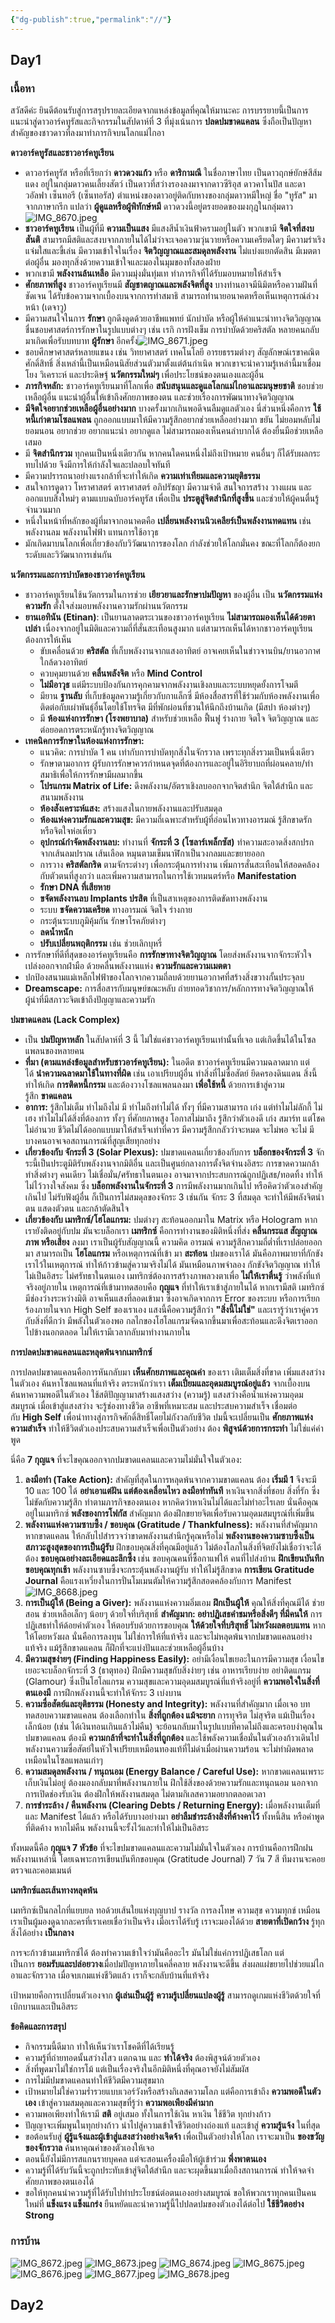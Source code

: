 ```yaml
---
{"dg-publish":true,"permalink":"//"}
---
```



## Day1
### เนื้อหา
สวัสดีค่ะ ยินดีต้อนรับสู่การสรุปรายละเอียดจากแหล่งข้อมูลที่คุณให้มานะคะ การบรรยายนี้เป็นการแนะนำสู่ดาวอาร์คทูรัสและกิจกรรมในสัปดาห์ที่ 3 ที่มุ่งเน้นการ **ปลดปมขาดแคลน** ซึ่งถือเป็นปัญหาสำคัญของชาวดาวที่ลงมาทำภารกิจบนโลกแม่ไกอา

**ดาวอาร์คทูรัสและชาวอาร์คทูเรียน**

- ดาวอาร์คทูรัส หรือที่เรียกว่า **ดาวดวงแก้ว** หรือ **ดาริกามณี** ในชื่อภาษาไทย เป็นดาวฤกษ์ยักษ์สีส้มแดง อยู่ในกลุ่มดาวคนเลี้ยงสัตว์ เป็นดาวที่สว่างรองลงมาจากดาวซีริอุส ดาวคาโนปัส และดาวอัลฟา เซ็นทอรี (เซ็นทอรัส) ตำแหน่งของดาวอยู่ติดกับหางของกลุ่มดาวหมีใหญ่ ชื่อ "ทูรัส" มาจากภาษากรีก แปลว่า **ผู้ดูแลหรือผู้พิทักษ์หมี** ดาวดวงนี้อยู่ตรงยอดของมงกุฎในกลุ่มดาว![IMG_8670.jpeg](/img/user/IMG_8670.jpeg)
- **ชาวอาร์คทูเรียน** เป็นผู้ที่มี **ความเป็นแสง** มีแสงสีน้ำเงินฟ้าครามอยู่ในตัว พวกเขามี **จิตใจที่สงบสันติ** สามารถมีสติและสงบจากภายในได้ไม่ว่าจะเจอความวุ่นวายหรือความเครียดใดๆ มีความร่าเริงแจ่มใสและขี้เล่น มีความเข้าใจในเรื่อง **จิตวิญญาณและสมดุลพลังงาน** ไม่แบ่งแยกตัดสิน มีเมตตาต่อผู้อื่น มองทุกสิ่งด้วยความเข้าใจและมองในมุมของทั้งสองฝ่าย
- พวกเขามี **พลังงานล้นเหลือ** มีความมุ่งมั่นทุ่มเท ทำภารกิจที่ได้รับมอบหมายให้สำเร็จ
- **ศักยภาพที่สูง** ชาวอาร์คทูเรียนมี **สัญชาตญาณและพลังจิตที่สูง** บางท่านอาจมีนิมิตหรือความฝันที่ชัดเจน ได้รับข้อความจากเบื้องบนจากการทำสมาธิ สามารถทำนายอนาคตหรือเห็นเหตุการณ์ล่วงหน้า (เดจาวู)
- มีความสนใจในการ **รักษา** ถูกดึงดูดด้วยอาชีพแพทย์ นักบำบัด หรือผู้ให้คำแนะนำทางจิตวิญญาณ ชื่นชอบศาสตร์การรักษาในรูปแบบต่างๆ เช่น เรกิ การฝังเข็ม การบำบัดด้วยคริสตัล หลายคนกลับมาเกิดเพื่อรับบทบาท **ผู้รักษา** อีกครั้ง![IMG_8671.jpeg](/img/user/IMG_8671.jpeg)
- ชอบศึกษาศาสตร์หลายแขนง เช่น วิทยาศาสตร์ เทคโนโลยี อารยธรรมต่างๆ สัญลักษณ์เรขาคณิตศักดิ์สิทธิ์ สิ่งเหล่านี้เป็นเหมือนนิสัยส่วนตัวมาตั้งแต่ต้นกำเนิด พวกเขาจะนำความรู้เหล่านี้มาเชื่อมโยง วิเคราะห์ และประดิษฐ์ **นวัตกรรมใหม่ๆ** เพื่อประโยชน์ของตนเองและผู้อื่น
- **ภารกิจหลัก:** ชาวอาร์คทูเรียนมาที่โลกเพื่อ **สนับสนุนและดูแลโลกแม่ไกอาและมนุษยชาติ** ชอบช่วยเหลือผู้อื่น แนะนำผู้อื่นให้เข้าถึงศักยภาพของตน และช่วยเรื่องการพัฒนาทางจิตวิญญาณ
- **มีจิตใจอยากช่วยเหลือผู้อื่นอย่างมาก** บางครั้งมากเกินพอดีจนลืมดูแลตัวเอง นี่ส่วนหนึ่งคือการ **ใช้หนี้เก่าตามโซลแพลน** ถูกออกแบบมาให้มีความรู้สึกอยากช่วยเหลืออย่างมาก ขยัน ไม่ยอมหลับไม่ยอมนอน อยากช่วย อยากแนะนำ อยากดูแล ไม่สามารถมองเห็นคนลำบากได้ ต้องยื่นมือช่วยเหลือเสมอ
- มี **จิตสำนึกรวม** ทุกคนเป็นหนึ่งเดียวกัน หากคนใดคนหนึ่งไม่ถึงเป้าหมาย คนอื่นๆ ก็ได้รับผลกระทบไปด้วย จึงมีการให้กำลังใจและปลอบใจทันที
- มีความปรารถนาอย่างแรงกล้าที่จะทำให้เกิด **ความเท่าเทียมและความยุติธรรม**
- สนใจการดูดาว โหราศาสตร์ ดาราศาสตร์ อภิปรัชญา มีความจำดี สนใจการสร้าง วางแผน และออกแบบสิ่งใหม่ๆ ตามแบบฉบับอาร์คทูรัส เพื่อเป็น **ประตูสู่จิตสำนึกที่สูงขึ้น** และช่วยให้ผู้คนตื่นรู้จำนวนมาก
- หนึ่งในหน้าที่หลักของผู้ที่มาจากอนาคตคือ **เปลี่ยนพลังงานนิวเคลียร์เป็นพลังงานทดแทน** เช่น พลังงานลม พลังงานไฟฟ้า แทนการใช้อาวุธ
- มักเกิดมาบนโลกเพื่อเกี่ยวข้องกับวิวัฒนาการของโลก กำลังช่วยให้โลกมั่นคง ขณะที่โลกก็ต้องยก ระดับและวิวัฒนาการเช่นกัน

**นวัตกรรมและการบำบัดของชาวอาร์คทูเรียน**

- ชาวอาร์คทูเรียนใช้นวัตกรรมในการช่วย **เยียวยาและรักษาปมปัญหา** ของผู้อื่น เป็น **นวัตกรรมแห่งความรัก** ตั้งใจส่งมอบพลังงานความรักผ่านนวัตกรรม
- **ยานเอทินัน (Etinan)**: เป็นยานลาดตระเวนของชาวอาร์คทูเรียน **ไม่สามารถมองเห็นได้ด้วยตาเปล่า** เนื่องจากอยู่ในมิติและความถี่ที่สั่นสะเทือนสูงมาก แต่สามารถเห็นได้หากชาวอาร์คทูเรียนต้องการให้เห็น
    - ขับเคลื่อนด้วย **คริสตัล** ที่เก็บพลังงานจากแสงอาทิตย์ อาจเคยเห็นในข่าวจานบิน/ยานอวกาศใกล้ดวงอาทิตย์
    - ควบคุมยานด้วย **คลื่นพลังจิต** หรือ **Mind Control**
    - **ไม่มีอาวุธ** แต่มีระบบป้องกันการคุกคามจากพลังงานเชิงลบและระบบหยุดยั้งการโจมตี
    - มียาน **ฐานลับ** ที่เก็บข้อมูลความรู้เกี่ยวกับกาแล็กซี่ มีห้องสื่อสารที่ใช้ร่วมกับห้องพลังงานเพื่อติดต่อกับเผ่าพันธุ์อื่นโดยใช้โทรจิต มีที่พักผ่อนที่ชวนให้นึกถึงบ้านเกิด (มีสปา ห้องต่างๆ)
    - มี **ห้องแห่งการรักษา (โรงพยาบาล)** สำหรับช่วยเหลือ ฟื้นฟู ร่างกาย จิตใจ จิตวิญญาณ และต่อยอดการตระหนักรู้ทางจิตวิญญาณ
- **เทคนิคการรักษาในห้องแห่งการรักษา:**
    - แนวคิด: การบำบัด 1 คน เท่ากับการบำบัดทุกสิ่งในจักรวาล เพราะทุกสิ่งรวมเป็นหนึ่งเดียว
    - รักษาตามอาการ ผู้รับการรักษาควรกำหนดจุดที่ต้องการและอยู่ในอิริยาบถที่ผ่อนคลาย/ทำสมาธิเพื่อให้การรักษามีผลมากขึ้น
    - **โปรแกรม Matrix of Life:** ดึงพลังงาน/อัตราเชิงลบออกจากจิตสำนึก จิตใต้สำนึก และสนามพลังงาน
    - **ห้องสังเคราะห์แสง:** สร้างแสงในกายพลังงานและปรับสมดุล
    - **ห้องแห่งความรักและความสุข:** มีความถี่เฉพาะสำหรับผู้ที่อ่อนไหวทางอารมณ์ รู้สึกขาดรัก หรือจิตใจห่อเหี่ยว
    - **อุปกรณ์กำจัดพลังงานลบ:** ทำงานที่ **จักระที่ 3 (โซลาร์เพล็กซัส)** ทำความสะอาดสิ่งสกปรกจากเส้นลมปราณ เส้นเลือด หมุนตามเข็มนาฬิกาเป็นวงกลมและขยายออก
    - การวาง **คริสตัลกริด** ตามจักระต่างๆ เพื่อกระตุ้นการทำงาน เพิ่มการสั่นสะเทือนให้สอดคล้องกับตัวตนที่สูงกว่า และเพิ่มความสามารถในการใช้เวทมนตร์หรือ **Manifestation**
    - **รักษา DNA ที่เสียหาย**
    - **ขจัดพลังงานลบ Implants ปรสิต** ที่เป็นสาเหตุของการติดขัดทางพลังงาน
    - ระบบ **ขจัดความเครียด** ทางอารมณ์ จิตใจ ร่างกาย
    - กระตุ้นระบบภูมิคุ้มกัน รักษาโรคภัยต่างๆ
    - **ลดน้ำหนัก**
    - **ปรับเปลี่ยนพฤติกรรม** เช่น ช่วยเลิกบุหรี่
- การรักษาที่ดีที่สุดของอาร์คทูเรียนคือ **การรักษาทางจิตวิญญาณ** โดยส่งพลังงานจากจักระหัวใจ เปล่งออกจากฝ่ามือ ด้วยคลื่นพลังงานแห่ง **ความรักและความเมตตา**
- ปกป้องสนามแม่เหล็กไฟฟ้าของโลกจากความถี่ลบด้วยยานอวกาศที่สร้างสิ่งขวางกั้นประจุลบ
- **Dreamscape:** การสื่อสารกับมนุษย์ขณะหลับ ถ่ายทอดวิชาการ/หลักการทางจิตวิญญาณให้ผู้นำที่มีสภาวะจิตเข้าถึงปัญญาและความรัก

**ปมขาดแคลน (Lack Complex)**

- เป็น **ปมปัญหาหลัก** ในสัปดาห์ที่ 3 นี้ ไม่ใช่แค่ชาวอาร์คทูเรียนเท่านั้นที่เจอ แต่เกิดขึ้นได้ในโซลแพลนของหลายคน
- **ที่มา (ตามแหล่งข้อมูลสำหรับชาวอาร์คทูเรียน):** ในอดีต ชาวอาร์คทูเรียนมีความฉลาดมาก แต่ได้ **นำความฉลาดมาใช้ในทางที่ผิด** เช่น เอาเปรียบผู้อื่น ทำสิ่งที่ไม่ซื่อสัตย์ ยึดครองดินแดน สิ่งนี้ทำให้เกิด **การติดหนี้กรรม** และต้องวางโซลแพลนลงมา **เพื่อใช้หนี้** ด้วยการเข้าสู่ความรู้สึก **ขาดแคลน**
- **อาการ:** รู้สึกไม่เต็ม ทำไมถึงไม่ มี ทำไมถึงทำไม่ได้ ทั้งๆ ที่มีความสามารถ เก่ง แต่ทำไมไม่ลักกี้ ไม่เฮง ทำไมไม่ได้สิ่งที่ต้องการ ทั้งๆ ที่ศักยภาพสูง โอกาสไม่มาถึง รู้สึกว่าตัวเองดี เก่ง สมาร์ท แต่โชคไม่อำนวย ชีวิตไม่ได้ออกแบบมาให้สำเร็จเท่าที่ควร มีความรู้สึกกลัวว่าจะหมด จะไม่พอ จะไม่ มี บางคนอาจเจอสถานการณ์ที่สูญเสียทุกอย่าง
- **เกี่ยวข้องกับ จักระที่ 3 (Solar Plexus):** ปมขาดแคลนเกี่ยวข้องกับการ **บล็อกของจักระที่ 3** จักระนี้เป็นประตูมิติรับพลังงานจากมิติอื่น และเป็นศูนย์กลางการตั้งจิตจำนงอิสระ การขาดความกล้าทำสิ่งต่างๆ คนเดียว ไม่เชื่อมั่น/ศรัทธาในตนเอง อาจมาจากประสบการณ์ถูกปฏิเสธ/ทอดทิ้ง ทำให้ไม่ไว้วางใจสังคม ซึ่ง **บล็อกพลังงานในจักระที่ 3** การมีพลังงานมากเกินไป หรือคิดว่าตัวเองสำคัญเกินไป ไม่รับฟังผู้อื่น ก็เป็นการไม่สมดุลของจักระ 3 เช่นกัน จักระ 3 ที่สมดุล จะทำให้มีพลังจิตนำตน แสดงตัวตน และกล้าตัดสินใจ
- **เกี่ยวข้องกับ เมทริกซ์/โฮโลแกรม:** ปมต่างๆ สะท้อนออกมาใน Matrix หรือ Hologram หากเรายังติดอยู่กับปม มันจะบล็อกเรา **เมทริกซ์** คือการทำงานของมิติหนึ่งที่ส่ง **คลื่นกระแส สัญญาณ ภาพ หรือเสียง** ลงมา เราเป็นผู้รับสัญญาณนี้ ความคิด อารมณ์ ความรู้สึกความถี่ต่ำที่เราปล่อยออกมา สามารถเป็น **โฮโลแกรม** หรือเหตุการณ์ที่เข้า มา **สะท้อน** ปมของเราได้ มันคือภาพมายาที่กักขังเราไว้ในเหตุการณ์ ทำให้ก้าวข้ามสู่ความจริงไม่ได้ มันเหมือนภาพจำลอง กักขังจิตวิญญาณ ทำให้ไม่เป็นอิสระ ไม่ศรัทธาในตนเอง เมทริกซ์ต้องการสร้างภาพลวงตาเพื่อ **ไม่ให้เราตื่นรู้** ว่าพลังที่แท้จริงอยู่ภายใน เหตุการณ์ที่เข้ามาทดสอบคือ **กุญแจ** ที่ทำให้เราเข้าสู่ภายในได้ หากเรามีสติ เมทริกซ์มีช่องว่างระหว่างมิติ อาจเห็นแสงที่ลอดเข้ามา ซึ่งอาจเกิดจากการ Error ของระบบ หรือการเรียก ร้องภายในจาก High Self ของเราเอง แสงนี้คือความรู้สึกว่า **"สิ่งนี้ไม่ใช่"** และเรารู้ว่าเราคู่ควรกับสิ่งที่ดีกว่า มีพลังในตัวเองพอ กลไกของโฮโลแกรมจัดฉากขึ้นมาเพื่อสะท้อนและดึงจิตเราออกไปข้างนอกตลอด ไม่ให้เรามีเวลากลับมาทำงานภายใน

**การปลดปมขาดแคลนและหลุดพ้นจากเมทริกซ์**

การปลดปมขาดแคลนคือการหันกลับมา **เห็นศักยภาพและคุณค่า** ของเรา เติมเต็มสิ่งที่ขาด เพิ่มแสงสว่างในตัวเอง ค้นหาโซลแพลนที่แท้จริง ตระหนักว่าเรา **เต็มเปี่ยมและอุดมสมบูรณ์อยู่แล้ว** จากเบื้องบน ค้นหาความพอดีในตัวเอง ใช้สติปัญญามาสร้างแสงสว่าง (ความรู้) แสงสว่างคือน้ำแห่งความอุดมสมบูรณ์ เมื่อเข้าสู่แสงสว่าง จะรู้ช่องทางชีวิต อาชีพที่เหมาะสม และประสบความสำเร็จ เชื่อมต่อกับ **High Self** เพื่อนำทางสู่ภารกิจศักดิ์สิทธิ์โดยไม่กังวลกับชีวิต ปมนี้จะเปลี่ยนเป็น **ศักยภาพแห่งความสำเร็จ** ทำให้ชีวิตตัวเองประสบความสำเร็จเพื่อเป็นตัวอย่าง ต้อง **พิสูจน์ด้วยการกระทำ** ไม่ใช่แค่คำพูด

นี่คือ **7 กุญแจ** ที่จะไขคุณออกจากปมขาดแคลนและความไม่มั่นใจในตัวเอง:

1. **ลงมือทำ (Take Action):** สำคัญที่สุดในการหลุดพ้นจากความขาดแคลน ต้อง **เริ่มมี 1** จึงจะมี 10 และ 100 ได้ **อย่าเอาแต่ฝัน แต่ต้องเคลื่อนไหว ลงมือทำทันที** หาเงินจากสิ่งที่ชอบ สิ่งที่รัก ซึ่งไม่ขัดกับความรู้สึก ทำตามภารกิจของตนเอง หากคิดว่าหาเงินไม่ได้และไม่ทำอะไรเลย นั่นคือคุณอยู่ในเมทริกซ์ **พลังของการโฟกัส** สำคัญมาก ต้องฝึกขยายจิตเพื่อรับความอุดมสมบูรณ์ที่เพิ่มขึ้น
2. **พลังงานแห่งความซาบซึ้ง / ขอบคุณ (Gratitude / Thankfulness):** พลังงานที่สำคัญมาก หากขาดแคลน ให้กลับไปสำรวจว่าขาดพลังงานสำนึกรู้คุณหรือไม่ **พลังงานของความซาบซึ้งเป็นสภาวะสูงสุดของการเป็นผู้รับ** ฝึกขอบคุณสิ่งที่คุณมีอยู่แล้ว ไม่ต้องโลภในสิ่งที่จิตยังไม่เชื่อว่าจะได้ ต้อง **ขอบคุณอย่างละเอียดและลึกซึ้ง** เช่น ขอบคุณคนที่ซื้อกาแฟให้ คนที่ไปส่งบ้าน **ฝึกเขียนบันทึกขอบคุณทุกเช้า** พลังงานซาบซึ้งจะกระตุ้นพลังงานผู้รับ ทำให้ไม่รู้สึกขาด **การเขียน Gratitude Journal** คือแรงเหวี่ยงในการปั่นโมเมนตัมให้ความรู้สึกสอดคล้องกับการ Manifest ![IMG_8668.jpeg](/img/user/IMG_8668.jpeg)
3. **การเป็นผู้ให้ (Being a Giver):** พลังงานแห่งความอิ่มเอม **ฝึกเป็นผู้ให้** คุณให้สิ่งที่คุณมีได้ ช่วยสอน ช่วยเหลือเล็กๆ น้อยๆ ด้วยใจที่บริสุทธิ์ **สำคัญมาก: อย่าปฏิเสธคำชมหรือสิ่งดีๆ ที่มีคนให้** การปฏิเสธทำให้ด้อยค่าตัวเอง ให้ตอบรับด้วยการขอบคุณ **ให้ด้วยใจที่บริสุทธิ์ ไม่หวังผลตอบแทน** หากให้โดยหวังผล นั่นคือการลงทุน ไม่ใช่การให้ที่แท้จริง และจะไม่หลุดพ้นจากปมขาดแคลนอย่างแท้จริง แม้รู้สึกขาดแคลน ก็ฝึกที่จะแบ่งปันและช่วยเหลือผู้อื่นบ้าง
4. **มีความสุขง่ายๆ (Finding Happiness Easily):** อย่ามีเงื่อนไขเยอะในการมีความสุข เงื่อนไขเยอะจะบล็อกจักระที่ 3 (ธาตุทอง) ฝึกมีความสุขกับสิ่งง่ายๆ เช่น อาหารเรียบง่าย อย่าติดแกรม (Glamour) ซึ่งเป็นโฮโลแกรม ความสุขและความอุดมสมบูรณ์ที่แท้จริงอยู่ที่ **ความพอใจในสิ่งที่ตนเองมี** การฝึกพลังงานนี้จะทำให้จักระ 3 เบ่งบาน
5. **ความซื่อสัตย์และยุติธรรม (Honesty and Integrity):** พลังงานที่สำคัญมาก เมื่อเจอ บททดสอบความขาดแคลน ต้องเลือกทำใน **สิ่งที่ถูกต้อง แม้จะยาก** การทุจริต ไม่สุจริต แม้เป็นเรื่องเล็กน้อย (เช่น ได้เงินทอนเกินแล้วไม่คืน) จะย้อนกลับมาในรูปแบบที่คาดไม่ถึงและครอบงำคุณในปมขาดแคลน ต้องมี **ความกล้าที่จะทำในสิ่งที่ถูกต้อง** และใช้พลังความเชื่อมั่นในตัวเองก้าวเดินไป พลังงานความซื่อสัตย์ในหัวใจเปรียบเหมือนทองแท้ที่ไม่ดำเมื่อผ่านความร้อน จะไม่ทำผิดพลาดเหมือนในโซลแพลนเก่าๆ
6. **ความสมดุลพลังงาน / ทนุถนอม (Energy Balance / Careful Use):** หากขาดแคลนเพราะเก็บเงินไม่อยู่ ต้องมองกลับมาที่พลังงานภายใน ฝึกใช้สิ่งของด้วยความรักและทนุถนอม นอกจากการเปิดช่องรับเงิน ต้องฝึกให้พลังงานสมดุล ไม่ตามกิเลสความอยากตลอดเวลา
7. **การชำระล้าง / คืนพลังงาน (Clearing Debts / Returning Energy):** เมื่อพลังงานเต็มที่และ Manifest ได้แล้ว หรือได้รับบางอย่างมา **อย่าลืมชำระล้างสิ่งที่ค้างคาไว้** ทั้งหนี้สิน หรือคำพูดที่ติดค้าง หากไม่คืน พลังงานนี้จะรั้งไว้และทำให้ไม่เป็นอิสระ

ทั้งหมดนี้คือ **กุญแจ 7 หัวข้อ** ที่จะไขปมขาดแคลนและความไม่มั่นใจในตัวเอง การบ้านคือการฝึกฝนพลังงานเหล่านี้ โดยเฉพาะการเขียนบันทึกขอบคุณ (Gratitude Journal) 7 วัน 7 สี ทีมงานจะคอยตรวจและคอมเมนต์

**เมทริกซ์และเส้นทางหลุดพ้น**

เมทริกซ์เป็นกลไกที่แยบยล ทอด้วยเส้นใยแห่งบุญบาป รางวัล การลงโทษ ความสุข ความทุกข์ เหมือนเราเป็นผู้มองดูฉากละครที่เราเคยเชื่อว่าเป็นจริง เมื่อเราได้รับรู้ เราจะมองได้ด้วย **สายตาที่เปิดกว้าง** รู้ทุกสิ่งได้อย่าง **เป็นกลาง**

การจะก้าวข้ามเมทริกซ์ได้ ต้องทำความเข้าใจว่ามันคืออะไร มันไม่ใช่แค่การปฏิเสธโลก แต่เป็นการ **ยอมรับและปล่อยวาง**เมื่อปมปัญหาภายในคลี่คลาย พลังงานจะดีขึ้น ส่งผลแผ่ขยายไปช่วยแม่ไกอาและจักรวาล เมื่อจบเกมแห่งชีวิตแล้ว เราก็จะกลับบ้านที่แท้จริง

เป้าหมายคือการเปลี่ยนตัวเองจาก **ผู้เล่นเป็นผู้รู้** **ความรู้เปลี่ยนแปลงผู้รู้** สามารถดูเกมแห่งชีวิตด้วยใจที่เบิกบานและเป็นอิสระ

**ข้อคิดและการสรุป**

- กิจกรรมนี้ดีมาก ทำให้เห็นว่าเราโชคดีที่ได้เรียนรู้
- ความรู้ที่ถ่ายทอดนั้นสว่างไสว แตกฉาน และ **ทำได้จริง** ต้องพิสูจน์ด้วยตัวเอง
- สิ่งที่พูดมาไม่ใช่การโม้ แต่เป็นเรื่องจริงในอีกมิติหนึ่งที่คุณอาจยังไม่สัมผัส
- การไม่มีปมขาดแคลนทำให้ชีวิตมีความสุขมาก
- เป้าหมายไม่ใช่ความร่ำรวยแบบเวอร์วังหรือสร้างกิเลสความโลภ แต่คือการเข้าถึง **ความพอดีในตัวเอง** เข้าสู่ความสมดุลและความสุขที่รู้ว่า **ความพอเพียงมีค่ามาก**
- ความพอเพียงทำให้เรามี **สติ** อยู่เสมอ ทั้งในการใช้เงิน หาเงิน ใช้ชีวิต ทุกย่างก้าว
- ปัญญาจะเพิ่มพูนในทุกย่างก้าว นำไปสู่ความเข้าใจชีวิตอย่างถ่องแท้ และเข้าสู่ **ความรู้แจ้ง** ในที่สุด
- ขอต้อนรับสู่ **ผู้รู้แจ้งและผู้เข้าสู่แสงสว่างอย่างเจิดจ้า** เพื่อเป็นตัวอย่างให้โลก เราจะมาเป็น **ของขวัญของจักรวาล** ค้นหาคุณค่าของตัวเองให้เจอ
- ตอนนี้ยังไม่มีการสแกนรายบุคคล แต่จะสอนเครื่องมือให้ผู้เข้าร่วม **พึ่งพาตนเอง**
- ความรู้ที่ได้รับวันนี้จะถูกประทับเข้าสู่จิตใต้สำนึก และจะผุดขึ้นมาเมื่อถึงสถานการณ์ ทำให้จดจำศักยภาพของตนเองได้
- ขอให้ทุกคนนำความรู้ที่ได้รับไปทำประโยชน์ต่อตนเองอย่างสมบูรณ์ ขอให้พวกเราทุกคนเป็นคนใหม่ที่ **แข็งแรง แข็งแกร่ง** ยืนหยัดและนำความรู้นี้ไปปลดปมของตัวเองได้ต่อไป **ใช้ชีวิตอย่าง Strong**

### การบ้าน
![IMG_8672.jpeg](/img/user/IMG_8672.jpeg)
![IMG_8673.jpeg](/img/user/IMG_8673.jpeg)
![IMG_8674.jpeg](/img/user/IMG_8674.jpeg)
![IMG_8675.jpeg](/img/user/IMG_8675.jpeg)
![IMG_8676.jpeg](/img/user/IMG_8676.jpeg)
![IMG_8677.jpeg](/img/user/IMG_8677.jpeg)
![IMG_8678.jpeg](/img/user/IMG_8678.jpeg)

## Day2